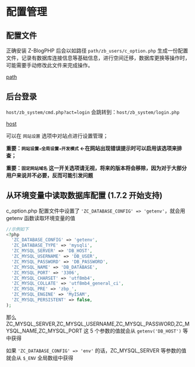# 配置管理

## 配置文件

正确安装 Z-BlogPHP 后会以如路径 `path/zb_users/c_option.php` 生成一份配置文件，记录有数据库连接信息等基础信息，进行空间迁移，数据库更换等操作时，可能需要手动修改此文件来完成操作。

[path](terms/path.md ':include')

## 后台登录

`host/zb_system/cmd.php?act=login` 会跳转到：`host/zb_system/login.php`

[host](terms/host.md ':include')

可以在 `网站设置` 选项中对站点进行设置管理；

**重要：`网站设置→全局设置→开发模式` ←在网站出现错误提示时可以启用该选项来排查；**

**重要：`固定网站域名` 这一开关选项请无视，将来的版本将会移除，因为对于大部分用户来说并不必要，反而可能引发问题**

## 从环境变量中读取数据库配置 (1.7.2 开始支持)

c_option.php 配置文件中设置了 `'ZC_DATABASE_CONFIG' => 'getenv'`，就会用 getenv 函数读取环境变量的值
```php
//示例如下
<?php
  'ZC_DATABASE_CONFIG' => 'getenv',
  'ZC_DATABASE_TYPE' => 'mysqli',
  'ZC_MYSQL_SERVER' => 'DB_HOST',
  'ZC_MYSQL_USERNAME' => 'DB_USER',
  'ZC_MYSQL_PASSWORD' => 'DB_PASSWORD',
  'ZC_MYSQL_NAME' => 'DB_DATABASE',
  'ZC_MYSQL_PORT' => '3306',
  'ZC_MYSQL_CHARSET' => 'utf8mb4',
  'ZC_MYSQL_COLLATE' => 'utf8mb4_general_ci',
  'ZC_MYSQL_PRE' => 'zbp_',
  'ZC_MYSQL_ENGINE' => 'MyISAM',
  'ZC_MYSQL_PERSISTENT' => false,
);
```
那么 ZC_MYSQL_SERVER,ZC_MYSQL_USERNAME,ZC_MYSQL_PASSWORD,ZC_MYSQL_NAME,ZC_MYSQL_PORT 这 5 个参数的值就会从 `getenv('DB_HOST')` 等中获得

如果 `'ZC_DATABASE_CONFIG' => 'env'` 的话，ZC_MYSQL_SERVER 等参数的值就会从 `$_ENV` 全局数组中获得